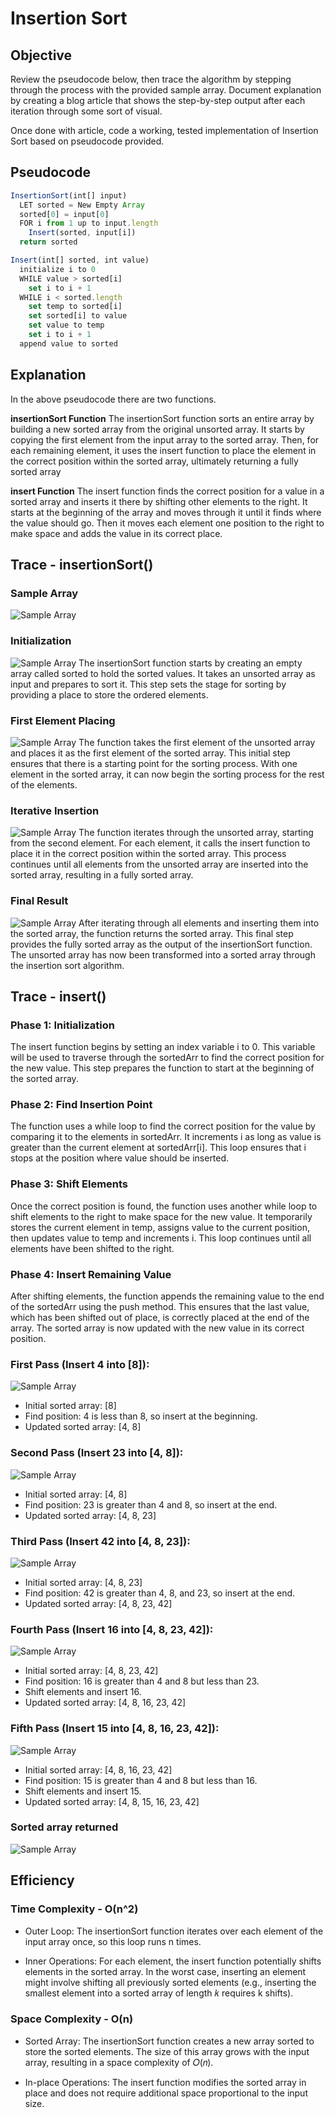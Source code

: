 # Insertion Sort

## Objective

Review the pseudocode below, then trace the algorithm by stepping through the process with the provided sample array. Document explanation by creating a blog article that shows the step-by-step output after each iteration through some sort of visual.

Once done with article, code a working, tested implementation of Insertion Sort based on pseudocode provided.

## Pseudocode

```javascript
InsertionSort(int[] input)
  LET sorted = New Empty Array
  sorted[0] = input[0]
  FOR i from 1 up to input.length
    Insert(sorted, input[i])
  return sorted

Insert(int[] sorted, int value)
  initialize i to 0
  WHILE value > sorted[i]
    set i to i + 1
  WHILE i < sorted.length
    set temp to sorted[i]
    set sorted[i] to value
    set value to temp
    set i to i + 1
  append value to sorted

```

## Explanation

In the above pseudocode there are two functions.

**insertionSort Function**
The insertionSort function sorts an entire array by building a new sorted array from the original unsorted array. It starts by copying the first element from the input array to the sorted array. Then, for each remaining element, it uses the insert function to place the element in the correct position within the sorted array, ultimately returning a fully sorted array

**insert Function**
The insert function finds the correct position for a value in a sorted array and inserts it there by shifting other elements to the right. It starts at the beginning of the array and moves through it until it finds where the value should go. Then it moves each element one position to the right to make space and adds the value in its correct place.

## Trace - insertionSort()

### Sample Array

![Sample Array](../../assets/sampleArrayCodeChallenge.png)

### Initialization

![Sample Array](../../assets/codeChallenge26.png)
The insertionSort function starts by creating an empty array called sorted to hold the sorted values. It takes an unsorted array as input and prepares to sort it. This step sets the stage for sorting by providing a place to store the ordered elements.

### First Element Placing

![Sample Array](../../assets/codeChallenge26-2.png)
The function takes the first element of the unsorted array and places it as the first element of the sorted array. This initial step ensures that there is a starting point for the sorting process. With one element in the sorted array, it can now begin the sorting process for the rest of the elements.

### Iterative Insertion

![Sample Array](../../assets/codeChallenge26-3.png)
The function iterates through the unsorted array, starting from the second element. For each element, it calls the insert function to place it in the correct position within the sorted array. This process continues until all elements from the unsorted array are inserted into the sorted array, resulting in a fully sorted array.

### Final Result

![Sample Array](../../assets/codeChallenge26-4.png)
After iterating through all elements and inserting them into the sorted array, the function returns the sorted array. This final step provides the fully sorted array as the output of the insertionSort function. The unsorted array has now been transformed into a sorted array through the insertion sort algorithm.

## Trace - insert()

### Phase 1: Initialization

The insert function begins by setting an index variable i to 0. This variable will be used to traverse through the sortedArr to find the correct position for the new value. This step prepares the function to start at the beginning of the sorted array.

### Phase 2: Find Insertion Point

The function uses a while loop to find the correct position for the value by comparing it to the elements in sortedArr. It increments i as long as value is greater than the current element at sortedArr[i]. This loop ensures that i stops at the position where value should be inserted.

### Phase 3: Shift Elements

Once the correct position is found, the function uses another while loop to shift elements to the right to make space for the new value. It temporarily stores the current element in temp, assigns value to the current position, then updates value to temp and increments i. This loop continues until all elements have been shifted to the right.

### Phase 4: Insert Remaining Value

After shifting elements, the function appends the remaining value to the end of the sortedArr using the push method. This ensures that the last value, which has been shifted out of place, is correctly placed at the end of the array. The sorted array is now updated with the new value in its correct position.

### First Pass (Insert 4 into [8]):

![Sample Array](../../assets/codeChallenge26-5.png)

* Initial sorted array: [8]
* Find position: 4 is less than 8, so insert at the beginning.
* Updated sorted array: [4, 8]

### Second Pass (Insert 23 into [4, 8]):

![Sample Array](../../assets/codeChallenge26-6.png)

* Initial sorted array: [4, 8]
* Find position: 23 is greater than 4 and 8, so insert at the end.
* Updated sorted array: [4, 8, 23]

### Third Pass (Insert 42 into [4, 8, 23]):

![Sample Array](../../assets/codeChallenge26-7.png)

* Initial sorted array: [4, 8, 23]
* Find position: 42 is greater than 4, 8, and 23, so insert at the end.
* Updated sorted array: [4, 8, 23, 42]

### Fourth Pass (Insert 16 into [4, 8, 23, 42]):

![Sample Array](../../assets/codeChallenge26-8.png)

* Initial sorted array: [4, 8, 23, 42]
* Find position: 16 is greater than 4 and 8 but less than 23.
* Shift elements and insert 16.
* Updated sorted array: [4, 8, 16, 23, 42]

### Fifth Pass (Insert 15 into [4, 8, 16, 23, 42]):

![Sample Array](../../assets/codeChallenge26-9.png)

* Initial sorted array: [4, 8, 16, 23, 42]
* Find position: 15 is greater than 4 and 8 but less than 16.
* Shift elements and insert 15.
* Updated sorted array: [4, 8, 15, 16, 23, 42]

### Sorted array returned

![Sample Array](../../assets/codeChallenge26-4.png)

## Efficiency

### Time Complexity - O(n^2)

* Outer Loop: The insertionSort function iterates over each element of the input array once, so this loop runs n times.

* Inner Operations: For each element, the insert function potentially shifts elements in the sorted array. In the worst case, inserting an element might involve shifting all previously sorted elements (e.g., inserting the smallest element into a sorted array of length 𝑘 requires k shifts).

### Space Complexity - O(n)

* Sorted Array: The insertionSort function creates a new array sorted to store the sorted elements. The size of this array grows with the input array, resulting in a space complexity of 𝑂(𝑛).

* In-place Operations: The insert function modifies the sorted array in place and does not require additional space proportional to the input size.
